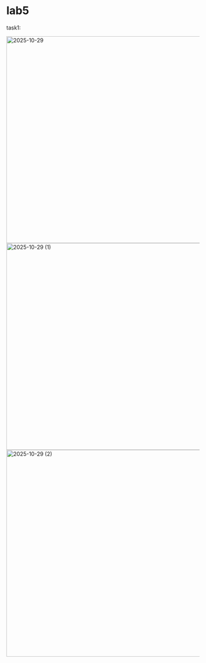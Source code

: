 # lab5


task1:

<img width="960" height="540" alt="2025-10-29" src="https://github.com/user-attachments/assets/8e235eca-8b49-46cb-88fc-484424fdb97c" />

<img width="960" height="540" alt="2025-10-29 (1)" src="https://github.com/user-attachments/assets/a3d5dde2-c7b6-4c6e-9e06-28157b57e785" />

<img width="960" height="540" alt="2025-10-29 (2)" src="https://github.com/user-attachments/assets/fba4f38b-9b34-47f4-ab88-2c791ba8f550" />
